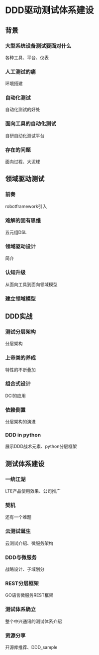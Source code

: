 # DDD驱动测试体系建设

## 背景
### 大型系统设备测试要面对什么
各种工具、平台、仪表
### 人工测试的痛
环境搭建
### 自动化测试
自动化测试的好处
### 面向工具的自动化测试
自研自动化测试平台
### 存在的问题
面向过程、大泥球

## 领域驱动测试
### 前奏
robotframework引入
### 难解的固有思维
五元组DSL
### 领域驱动设计
简介
### 认知升级
从面向工具到面向领域模型
### 建立领域模型

## DDD实战
### 测试分层架构
分层架构
### 上帝类的养成
特性的不断叠加
### 组合式设计
DCI的应用
### 依赖倒置
分层架构的演进
### DDD in python
展示DDD战术元素、python分层框架

## 测试体系建设
### 一统江湖
LTE产品使用效果、公司推广
### 契机
还有一个难题
### 云测试诞生
云测试介绍、微服务架构
### DDD与微服务
战略设计、子域划分
### REST分层框架
GO语言微服务REST框架
### 测试体系确立
整个中兴通讯的测试体系介绍
### 资源分享
开源库推荐、DDD_sample




